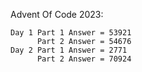 Advent Of Code 2023:
```
Day 1 Part 1 Answer = 53921
      Part 2 Answer = 54676
Day 2 Part 1 Answer = 2771
      Part 2 Answer = 70924
```
